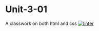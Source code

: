 # Unit-3-01
A classwork on both html and css
[![linter](https://github.com/Tairah/Unit-3-01/workflows/linter/badge.svg)](https://github.com/marketplace/actions/super-linter)         
